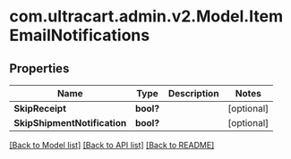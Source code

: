 # com.ultracart.admin.v2.Model.ItemEmailNotifications
## Properties

Name | Type | Description | Notes
------------ | ------------- | ------------- | -------------
**SkipReceipt** | **bool?** |  | [optional] 
**SkipShipmentNotification** | **bool?** |  | [optional] 

[[Back to Model list]](../README.md#documentation-for-models) [[Back to API list]](../README.md#documentation-for-api-endpoints) [[Back to README]](../README.md)

